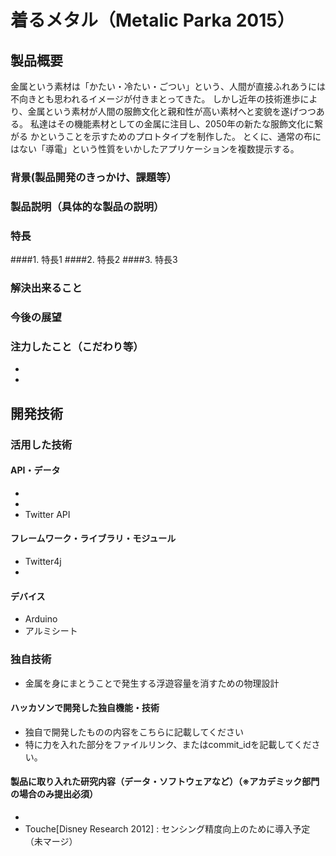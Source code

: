 # 着るメタル（Metalic Parka 2015）
## 製品概要
金属という素材は「かたい・冷たい・ごつい」という、人間が直接ふれあうには不向きとも思われるイメージが付きまとってきた。
しかし近年の技術進歩により、金属という素材が人間の服飾文化と親和性が高い素材へと変貌を遂げつつある。
私達はその機能素材としての金属に注目し、2050年の新たな服飾文化に繋がる
かということを示すためのプロトタイプを制作した。
とくに、通常の布にはない「導電」という性質をいかしたアプリケーションを複数提示する。

### 背景(製品開発のきっかけ、課題等）
### 製品説明（具体的な製品の説明）
### 特長
####1. 特長1
####2. 特長2
####3. 特長3

### 解決出来ること
### 今後の展望
### 注力したこと（こだわり等）
* 
* 

## 開発技術
### 活用した技術
#### API・データ
* 
*
* Twitter API

#### フレームワーク・ライブラリ・モジュール
* Twitter4j 
* 

#### デバイス
* Arduino
* アルミシート

### 独自技術
* 金属を身にまとうことで発生する浮遊容量を消すための物理設計

#### ハッカソンで開発した独自機能・技術
* 独自で開発したものの内容をこちらに記載してください
* 特に力を入れた部分をファイルリンク、またはcommit_idを記載してください。

#### 製品に取り入れた研究内容（データ・ソフトウェアなど）（※アカデミック部門の場合のみ提出必須）
* 
* Touche[Disney Research 2012] : センシング精度向上のために導入予定（未マージ）
